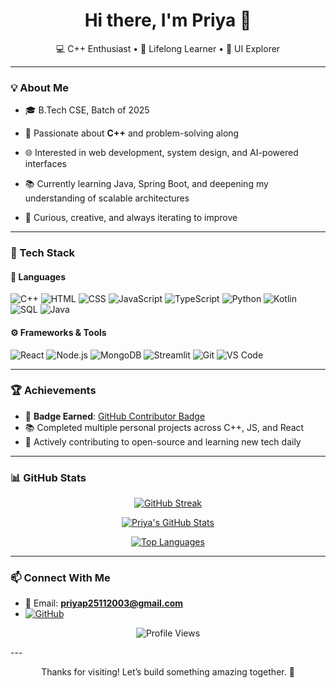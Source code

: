 <h1 align="center">Hi there, I'm Priya 👋</h1>
<p align="center">
💻 C++ Enthusiast • 🌱 Lifelong Learner • 🎨 UI Explorer
</p>

---

### 💡 About Me
- 🎓 B.Tech CSE, Batch of 2025
- 💖 Passionate about **C++** and problem-solving along 
- 🌐 Interested in web development, system design, and AI-powered interfaces

- 📚 Currently learning Java, Spring Boot, and deepening my understanding of scalable architectures
- 🌟 Curious, creative, and always iterating to improve

---

### 🧰 Tech Stack

#### 💬 Languages
![C++](https://img.shields.io/badge/C++-00599C?style=for-the-badge&logo=cplusplus&logoColor=white)
![HTML](https://img.shields.io/badge/HTML-E34F26?style=for-the-badge&logo=html5&logoColor=white)
![CSS](https://img.shields.io/badge/CSS-1572B6?style=for-the-badge&logo=css3&logoColor=white)
![JavaScript](https://img.shields.io/badge/JavaScript-F7DF1E?style=for-the-badge&logo=javascript&logoColor=black)
![TypeScript](https://img.shields.io/badge/TypeScript-3178C6?style=for-the-badge&logo=typescript&logoColor=white)
![Python](https://img.shields.io/badge/Python-3776AB?style=for-the-badge&logo=python&logoColor=white)
![Kotlin](https://img.shields.io/badge/Kotlin-7F52FF?style=for-the-badge&logo=kotlin&logoColor=white)
![SQL](https://img.shields.io/badge/SQL-003B57?style=for-the-badge&logo=mysql&logoColor=white)
![Java](https://img.shields.io/badge/Java-ED8B00?style=for-the-badge&logo=openjdk&logoColor=white)

#### ⚙️ Frameworks & Tools
![React](https://img.shields.io/badge/React-20232A?style=for-the-badge&logo=react&logoColor=61DAFB)
![Node.js](https://img.shields.io/badge/Node.js-339933?style=for-the-badge&logo=nodedotjs&logoColor=white)
![MongoDB](https://img.shields.io/badge/MongoDB-47A248?style=for-the-badge&logo=mongodb&logoColor=white)
![Streamlit](https://img.shields.io/badge/Streamlit-FF4B4B?style=for-the-badge&logo=streamlit&logoColor=white)
![Git](https://img.shields.io/badge/Git-F05032?style=for-the-badge&logo=git&logoColor=white)
![VS Code](https://img.shields.io/badge/VSCode-007ACC?style=for-the-badge&logo=visualstudiocode&logoColor=white)

---

### 🏆 Achievements
- 🥇 **Badge Earned**: [GitHub Contributor Badge](https://github.com/priyapri-23)  
- 📚 Completed multiple personal projects across C++, JS, and React
- 🚀 Actively contributing to open-source and learning new tech daily

---

### 📊 GitHub Stats

<div align="center">

<!-- GitHub Streak -->
[![GitHub Streak](https://github-readme-streak-stats.herokuapp.com/?user=priyapri-23&theme=tokyonight&date_format=j%20M%5B%20Y%5D&fire=DD2727&ring=00599C&currStreakLabel=00599C)](https://github.com/priyapri-23)

<!-- GitHub Profile Stats -->
[![Priya's GitHub Stats](https://github-readme-stats.vercel.app/api?username=priyapri-23&show_icons=true&theme=tokyonight&hide=stars&count_private=true)](https://github.com/priyapri-23)

<!-- Top Languages -->
[![Top Languages](https://github-readme-stats.vercel.app/api/top-langs/?username=priyapri-23&layout=compact&theme=tokyonight&langs_count=6)](https://github.com/priyapri-23)

</div>


---

### 📫 Connect With Me
- 📧 Email: **priyap25112003@gmail.com**
- [![GitHub](https://img.shields.io/badge/GitHub-100000?style=for-the-badge&logo=github&logoColor=white)](https://github.com/priyapri-23)

<p align="center">
  <img src="https://komarev.com/ghpvc/?username=priyapri-23&label=👀+Profile+Views&color=blueviolet&style=flat-square" alt="Profile Views" />
</p>
---

<p align="center">Thanks for visiting! Let’s build something amazing together. 🚀</p>
